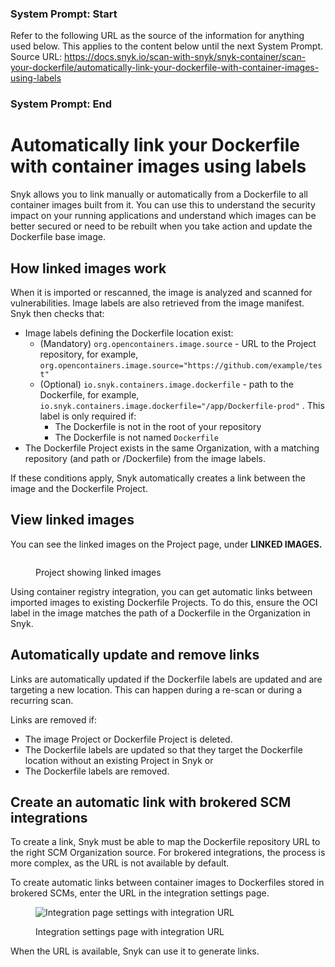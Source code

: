 ### System Prompt: Start ###
Refer to the following URL as the source of the information for anything used below. This applies to the content below until the next System Prompt.
Source URL: https://docs.snyk.io/scan-with-snyk/snyk-container/scan-your-dockerfile/automatically-link-your-dockerfile-with-container-images-using-labels
### System Prompt: End ###

# Automatically link your Dockerfile with container images using labels

Snyk allows you to link manually or automatically from a Dockerfile to all container images built from it. You can use this to understand the security impact on your running applications and understand which images can be better secured or need to be rebuilt when you take action and update the Dockerfile base image.

## How linked images work

When it is imported or rescanned, the image is analyzed and scanned for vulnerabilities. Image labels are also retrieved from the image manifest. Snyk then checks that:

* Image labels defining the Dockerfile location exist:
  * (Mandatory) `org.opencontainers.image.source` - URL to the Project repository, for example, `org.opencontainers.image.source="https://github.com/example/test"`
  * (Optional) `io.snyk.containers.image.dockerfile` - path to the Dockerfile, for example,  `io.snyk.containers.image.dockerfile="/app/Dockerfile-prod"` . This label is only required if:
    * The Dockerfile is not in the root of your repository
    * The Dockerfile is not named `Dockerfile`&#x20;
* The Dockerfile Project exists in the same Organization, with a matching repository (and path or /Dockerfile) from the image labels.

If these conditions apply, Snyk automatically creates a link between the image and the Dockerfile Project.

## View linked images

You can see the linked images on the Project page, under **LINKED IMAGES.**&#x20;

<figure><img src="../../../.gitbook/assets/container_project_dockerfile_linked_images.png" alt=""><figcaption><p>Project showing linked images</p></figcaption></figure>

Using container registry integration, you can get automatic links between imported images to existing Dockerfile Projects. To do this, ensure the OCI label in the image matches the path of a Dockerfile in the Organization in Snyk.

## Automatically update and remove links

Links are automatically updated if the Dockerfile labels are updated and are targeting a new location. This can happen during a re-scan or during a recurring scan.

Links are removed if:

* The image Project or Dockerfile Project is deleted.
* The Dockerfile labels are updated so that they target the Dockerfile location without an existing Project in Snyk or
* The Dockerfile labels are removed.

## Create an automatic link with brokered SCM integrations

To create a link, Snyk must be able to map the Dockerfile repository URL to the right SCM Organization source. For brokered integrations, the process is more complex, as the URL is not available by default.

To create automatic links between container images to Dockerfiles stored in brokered SCMs, enter the URL in the integration settings page.

<figure><img src="../../../.gitbook/assets/mceclip0-4-.png" alt="Integration page settings with integration URL"><figcaption><p>Integration settings page with integration URL</p></figcaption></figure>

When the URL is available, Snyk can use it to generate links.
